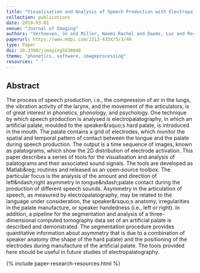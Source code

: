 ```yaml
---
title: "Visualisation and Analysis of Speech Production with Electropalatography"
collection: publications
date: 2019-03-01
venue: "Journal of Imaging"
authors: "Verhoeven, Jo and Miller, Naomi Rachel and Daems, Luc and Reyes-Aldasoro, Constantino Carlos"
paperurl: https://www.mdpi.com/2313-433X/5/3/40
type: Paper
doi: 10.3390/jimaging5030040
theme: "phonetics, software, imageprocessing"
resources: " "
---
```


<h2> Abstract </h2>

The process of speech production, i.e., the compression of air in the lungs, the vibration activity of the larynx, and the movement of the articulators, is of great interest in phonetics, phonology, and psychology. One technique by which speech production is analysed is electropalatography, in which an artificial palate, moulded to the speaker\&rsquo;s hard palate, is introduced in the mouth. The palate contains a grid of electrodes, which monitor the spatial and temporal pattern of contact between the tongue and the palate during speech production. The output is a time sequence of images, known as palatograms, which show the 2D distribution of electrode activation. This paper describes a series of tools for the visualisation and analysis of palatograms and their associated sound signals. The tools are developed as Matlab\&reg; routines and released as an open-source toolbox. The particular focus is the analysis of the amount and direction of left\&ndash;right asymmetry in tongue\&ndash;palate contact during the production of different speech sounds. Asymmetry in the articulation of speech, as measured by electropalatography, may be related to the language under consideration, the speaker\&rsquo;s anatomy, irregularities in the palate manufacture, or speaker handedness (i.e., left or right). In addition, a pipeline for the segmentation and analysis of a three-dimensional computed tomography data set of an artificial palate is described and demonstrated. The segmentation procedure provides quantitative information about asymmetry that is due to a combination of speaker anatomy (the shape of the hard palate) and the positioning of the electrodes during manufacture of the artificial palate. The tools provided here should be useful in future studies of electropalatography.

{% include paper-research-resources.html %}
